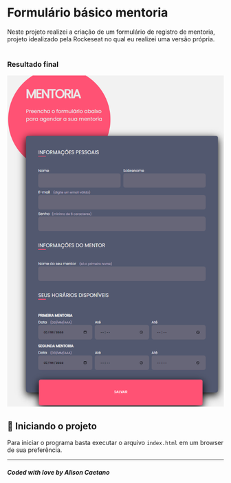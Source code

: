 # Formulário básico mentoria 

Neste projeto realizei a criação de um formulário de registro de mentoria, projeto idealizado pela Rockeseat no qual eu realizei uma versão própria.<br /><br/>

### Resultado final

<img src="v0.4/assets/final.png" alt="Web Version"/>

## 🚀 Iniciando o projeto

Para iniciar o programa basta executar o arquivo `index.html` em um browser de sua preferência.

---

##### Coded with love by Alison Caetano

